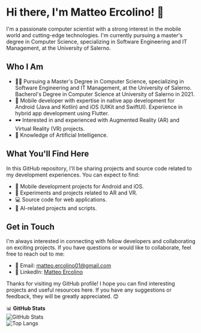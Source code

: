 # Hi there, I'm Matteo Ercolino! 👋

I'm a passionate computer scientist with a strong interest in the mobile world and cutting-edge technologies. I'm currently pursuing a master's degree in Computer Science, specializing in Software Engineering and IT Management, at the University of Salerno.

## Who I Am

- 👨‍🎓 Pursuing a Master's Degree in Computer Science, specializing in Software Engineering and IT Management, at the University of Salerno. Bacherol's Degree in Computer Science at University of Salerno in 2021.
- 📱 Mobile developer with expertise in native app development for Android (Java and Kotlin) and iOS (UIKit and SwiftUI). Experience in hybrid app development using Flutter.
- 🕶️ Interested in and experienced with Augmented Reality (AR) and Virtual Reality (VR) projects.
- 🤖 Knowledge of Artificial Intelligence.

## What You'll Find Here

In this GitHub repository, I'll be sharing projects and source code related to my development experiences. You can expect to find:

- 📱 Mobile development projects for Android and iOS.
- 🚀 Experiments and projects related to AR and VR.
- 💻 Source code for web applications.
- 🤖 AI-related projects and scripts.

## Get in Touch

I'm always interested in connecting with fellow developers and collaborating on exciting projects. If you have questions or would like to collaborate, feel free to reach out to me:

- 📧 Email: [matteo.ercolino01@gmail.com](mailto:matteo.ercolino01@gmail.com)
- 💼 LinkedIn: [Matteo Ercolino](https://www.linkedin.com/in/matteo-ercolino-b40054211)

Thanks for visiting my GitHub profile! I hope you can find interesting projects and useful resources here. If you have any suggestions or feedback, they will be greatly appreciated. 😊

📊 **GitHub Stats**  
![GitHub Stats](https://github-readme-stats.vercel.app/api?username=matthew-2000&show_icons=true&theme=github_dark&count_private=true)  
![Top Langs](https://github-readme-stats.vercel.app/api/top-langs/?username=matthew-2000&layout=compact&theme=github_dark)

